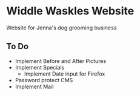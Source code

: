 # Widdle Waskles Website

Website for Jenna's dog grooming business

## To Do

* Implement Before and After Pictures
* Implement Specials
  * Implement Date input for Firefox
* Password protect CMS
* Implement Mail
